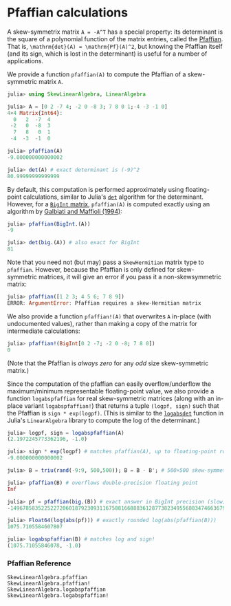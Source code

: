 # Pfaffian calculations

A skew-symmetrix matrix ``A = -A^T`` has a special property: its determinant is the square of a polynomial function of the
matrix entries, called the [Pfaffian](https://en.wikipedia.org/wiki/Pfaffian).   That is, ``\mathrm{det}(A) = \mathrm{Pf}(A)^2``, but
knowing the Pfaffian itself (and its sign, which is lost in the determinant) is useful for a number of applications.

We provide a function `pfaffian(A)` to compute the Pfaffian of a skew-symmetric matrix `A`.
```jl
julia> using SkewLinearAlgebra, LinearAlgebra

julia> A = [0 2 -7 4; -2 0 -8 3; 7 8 0 1;-4 -3 -1 0]
4×4 Matrix{Int64}:
  0   2  -7  4
 -2   0  -8  3
  7   8   0  1
 -4  -3  -1  0

julia> pfaffian(A)
-9.000000000000002

julia> det(A) # exact determinant is (-9)^2
80.99999999999999
```

By default, this computation is performed approximately using floating-point calculations, similar to Julia's [`det`](https://docs.julialang.org/en/v1/stdlib/LinearAlgebra/#LinearAlgebra.det) algorithm for the determinant.  However, for a [`BigInt` matrix](https://docs.julialang.org/en/v1/base/numbers/#BigFloats-and-BigInts), `pfaffian(A)` is computed exactly using an algorithm by
[Galbiati and Maffioli (1994)](https://doi.org/10.1016/0166-218X(92)00034-J):

```jl
julia> pfaffian(BigInt.(A))
-9

julia> det(big.(A)) # also exact for BigInt
81
```

Note that you need not (but may) pass a `SkewHermitian` matrix type to `pfaffian`.  However, because the Pfaffian is only
defined for skew-symmetric matrices, it will give an error if you pass it a non-skewsymmetric matrix:

```jl
julia> pfaffian([1 2 3; 4 5 6; 7 8 9])
ERROR: ArgumentError: Pfaffian requires a skew-Hermitian matrix
```

We also provide a function `pfaffian!(A)` that overwrites `A` in-place (with undocumented values), rather than making a copy of
the matrix for intermediate calculations:
```jl
julia> pfaffian!(BigInt[0 2 -7; -2 0 -8; 7 8 0])
0
```
(Note that the Pfaffian is *always zero* for any *odd* size skew-symmetric matrix.)

Since the computation of the pfaffian can easily overflow/underflow the maximum/minimum representable floating-point value, we also provide a function `logabspfaffian` for real skew-symmetric matrices (along with an in-place variant `logabspfaffian!`) that returns a tuple `(logpf, sign)` such
that the Pfaffian is `sign * exp(logpf)`.   (This is similar to the [`logabsdet`](https://docs.julialang.org/en/v1/stdlib/LinearAlgebra/#LinearAlgebra.logabsdet) function in Julia's `LinearAlgebra` library to compute the log of the determinant.)

```jl
julia> logpf, sign = logabspfaffian(A)
(2.1972245773362196, -1.0)

julia> sign * exp(logpf) # matches pfaffian(A), up to floating-point rounding errors
-9.000000000000002

julia> B = triu(rand(-9:9, 500,500)); B = B - B'; # 500×500 skew-symmetric matrix

julia> pfaffian(B) # overflows double-precision floating point
Inf

julia> pf = pfaffian(big.(B)) # exact answer in BigInt precision (slow)
-149678583522522720601879230931167588166888361287738234955688347466367975777696295859892310371985561723944757337655733584612691078889626269612647408920674699424393216780756729980039853434268507566870340916969614567968786613166601938742927283707974123631646016992038329261449437213872613766410239159659548127386325836018158542150965421313640795710036050440344289340146687857870477701301808699453999823930142237829465931054145755710674564378910415127367945223991977718726

julia> Float64(log(abs(pf))) # exactly rounded log(abs(pfaffian(B)))
1075.7105584607807

julia> logabspfaffian(B) # matches log and sign!
(1075.71055846078, -1.0)
```

### Pfaffian Reference

```@docs
SkewLinearAlgebra.pfaffian
SkewLinearAlgebra.pfaffian!
SkewLinearAlgebra.logabspfaffian
SkewLinearAlgebra.logabspfaffian!
```
